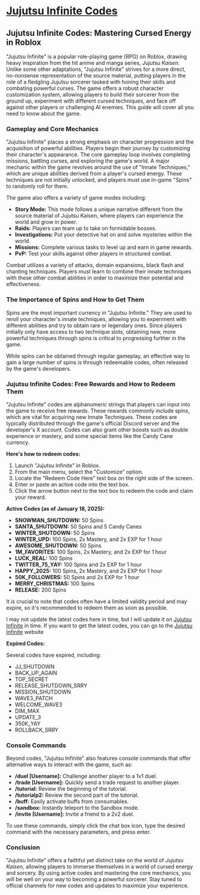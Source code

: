 # [Jujutsu Infinite Codes](https://jujutsuinfinite.im/)

## Jujutsu Infinite Codes: Mastering Cursed Energy in Roblox

"Jujutsu Infinite" is a popular role-playing game (RPG) on Roblox, drawing heavy inspiration from the hit anime and manga series, *Jujutsu Kaisen*.  Unlike some other adaptations, "Jujutsu Infinite" strives for a more direct, no-nonsense representation of the source material, putting players in the role of a fledgling Jujutsu sorcerer tasked with honing their skills and combating powerful curses. The game offers a robust character customization system, allowing players to build their sorcerer from the ground up, experiment with different cursed techniques, and face off against other players or challenging AI enemies. This guide will cover all you need to know about the game.

### Gameplay and Core Mechanics

"Jujutsu Infinite" places a strong emphasis on character progression and the acquisition of powerful abilities. Players begin their journey by customizing their character's appearance. The core gameplay loop involves completing missions, battling curses, and exploring the game's world. A major mechanic within the game revolves around the use of "Innate Techniques," which are unique abilities derived from a player's cursed energy. These techniques are not initially unlocked, and players must use in-game "Spins" to randomly roll for them. 

The game also offers a variety of game modes including:

*   **Story Mode:** This mode follows a unique narrative different from the source material of Jujutsu Kaisen, where players can experience the world and grow in power.
*   **Raids:** Players can team up to take on formidable bosses.
*   **Investigations:** Put your detective hat on and solve mysteries within the world.
*  **Missions:** Complete various tasks to level up and earn in game rewards.
*   **PvP:** Test your skills against other players in structured combat.

Combat utilizes a variety of attacks, domain expansions, black flash and chanting techniques. Players must learn to combine their innate techniques with these other combat abilities in order to maximize their potential and effectiveness.

### The Importance of Spins and How to Get Them

Spins are the most important currency in "Jujutsu Infinite." They are used to reroll your character's innate techniques, allowing you to experiment with different abilities and try to obtain rare or legendary ones.  Since players initially only have access to two technique slots, obtaining new, more powerful techniques through spins is critical to progressing further in the game.

While spins can be obtained through regular gameplay, an effective way to gain a large number of spins is through redeemable codes, often released by the game's developers.

### Jujutsu Infinite Codes: Free Rewards and How to Redeem Them

"Jujutsu Infinite" codes are alphanumeric strings that players can input into the game to receive free rewards. These rewards commonly include spins, which are vital for acquiring new Innate Techniques. These codes are typically distributed through the game's official Discord server and the developer's X account. Codes can also grant other boosts such as double experience or mastery, and some special items like the Candy Cane currency.

**Here's how to redeem codes:**

1.  Launch "Jujutsu Infinite" in Roblox.
2.  From the main menu, select the "Customize" option.
3.  Locate the "Redeem Code Here" text box on the right side of the screen.
4.  Enter or paste an active code into the text box.
5.  Click the arrow button next to the text box to redeem the code and claim your reward.

**Active Codes (as of January 18, 2025):**

*   **SNOWMAN_SHUTDOWN:** 50 Spins
*   **SANTA_SHUTDOWN:** 50 Spins and 5 Candy Canes
*   **WINTER_SHUTDOWN:** 50 Spins
*   **WINTER_UPD:** 100 Spins, 2x Mastery, and 2x EXP for 1 hour
*   **AWESOME_SHUTDOWN:** 50 Spins
*  **1M_FAVORITES:** 100 Spins, 2x Mastery, and 2x EXP for 1 hour
*  **LUCK_REAL:** 100 Spins
*  **TWITTER_75_YAY:** 100 Spins and 2x EXP for 1 hour
*  **HAPPY_2025:** 100 Spins, 2x Mastery, and 2x EXP for 1 hour
*   **50K_FOLLOWERS:** 50 Spins and 2x EXP for 1 hour
*   **MERRY_CHRISTMAS:** 100 Spins
*   **RELEASE:** 200 Spins

It is crucial to note that codes often have a limited validity period and may expire, so it's recommended to redeem them as soon as possible.

I may not update the latest codes here in time, but I will update it on [Jujutsu Infinite](https://jujutsuinfinite.im/) in time. If you want to get the latest codes, you can go to the [Jujutsu Infinite](https://jujutsuinfinite.im/) website

**Expired Codes:**

Several codes have expired, including:
* JJ_SHUTDOWN
* BACK_UP_AGAIN
* TOP_SECRET
* RELEASE_SHUTDOWN_SRRY
* MISSION_SHUTDOWN
* WAVE3_PATCH
* WELCOME_WAVE3
* DIM_MAX
* UPDATE_3
* 350K_YAY
* ROLLBACK_SRRY

### Console Commands

Beyond codes, "Jujutsu Infinite" also features console commands that offer alternative ways to interact with the game, such as:

*   **/duel [Username]:** Challenge another player to a 1v1 duel.
*   **/trade [Username]:** Quickly send a trade request to another player.
*   **/tutorial:** Review the beginning of the tutorial.
*   **/tutorialp2:** Review the second part of the tutorial.
*   **/buff:** Easily activate buffs from consumables.
*   **/sandbox:** Instantly teleport to the Sandbox mode.
*   **/invite [Username]:** Invite a friend to a 2v2 duel.

To use these commands, simply click the chat box icon, type the desired command with the necessary parameters, and press enter.

### Conclusion

"Jujutsu Infinite" offers a faithful yet distinct take on the world of *Jujutsu Kaisen*, allowing players to immerse themselves in a world of cursed energy and sorcery. By using active codes and mastering the core mechanics, you will be well on your way to becoming a powerful sorcerer. Stay tuned to official channels for new codes and updates to maximize your experience.
